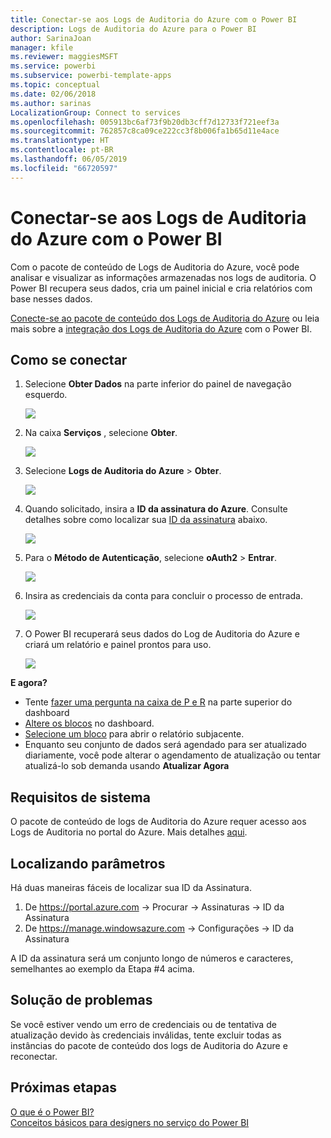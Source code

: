 ```yaml
---
title: Conectar-se aos Logs de Auditoria do Azure com o Power BI
description: Logs de Auditoria do Azure para o Power BI
author: SarinaJoan
manager: kfile
ms.reviewer: maggiesMSFT
ms.service: powerbi
ms.subservice: powerbi-template-apps
ms.topic: conceptual
ms.date: 02/06/2018
ms.author: sarinas
LocalizationGroup: Connect to services
ms.openlocfilehash: 005913bc6af73f9b20db3cff7d12733f721eef3a
ms.sourcegitcommit: 762857c8ca09ce222cc3f8b006fa1b65d11e4ace
ms.translationtype: HT
ms.contentlocale: pt-BR
ms.lasthandoff: 06/05/2019
ms.locfileid: "66720597"
---
```

# <a name="connect-to-azure-audit-logs-with-power-bi"></a>Conectar-se aos Logs de Auditoria do Azure com o Power BI
Com o pacote de conteúdo de Logs de Auditoria do Azure, você pode analisar e visualizar as informações armazenadas nos logs de auditoria. O Power BI recupera seus dados, cria um painel inicial e cria relatórios com base nesses dados.

[Conecte-se ao pacote de conteúdo dos Logs de Auditoria do Azure](https://app.powerbi.com/getdata/services/azure-audit-logs) ou leia mais sobre a [integração dos Logs de Auditoria do Azure](https://powerbi.microsoft.com/integrations/azure-audit-logs) com o Power BI.

## <a name="how-to-connect"></a>Como se conectar
1. Selecione **Obter Dados** na parte inferior do painel de navegação esquerdo.  
   
    ![](media/service-connect-to-azure-audit-logs/getdata.png)
2. Na caixa **Serviços** , selecione **Obter**.  
   
    ![](media/service-connect-to-azure-audit-logs/services.png) 
3. Selecione **Logs de Auditoria do Azure** > **Obter**.  
   
   ![](media/service-connect-to-azure-audit-logs/azureauditlogs.png)
4. Quando solicitado, insira a **ID da assinatura do Azure**. Consulte detalhes sobre como localizar sua [ID da assinatura](#FindingParams) abaixo.   
   
    ![](media/service-connect-to-azure-audit-logs/parameters.png)
5. Para o **Método de Autenticação**, selecione **oAuth2** \> **Entrar**.
   
    ![](media/service-connect-to-azure-audit-logs/creds.png)
6. Insira as credenciais da conta para concluir o processo de entrada.
   
    ![](media/service-connect-to-azure-audit-logs/login.png)
7. O Power BI recuperará seus dados do Log de Auditoria do Azure e criará um relatório e painel prontos para uso. 
   
    ![](media/service-connect-to-azure-audit-logs/dashboard.png)

**E agora?**

* Tente [fazer uma pergunta na caixa de P e R](consumer/end-user-q-and-a.md) na parte superior do dashboard
* [Altere os blocos](service-dashboard-edit-tile.md) no dashboard.
* [Selecione um bloco](consumer/end-user-tiles.md) para abrir o relatório subjacente.
* Enquanto seu conjunto de dados será agendado para ser atualizado diariamente, você pode alterar o agendamento de atualização ou tentar atualizá-lo sob demanda usando **Atualizar Agora**

## <a name="system-requirements"></a>Requisitos de sistema
O pacote de conteúdo de logs de Auditoria do Azure requer acesso aos Logs de Auditoria no portal do Azure. Mais detalhes [aqui](/azure/azure-resource-manager/resource-group-audit/).

<a name="FindingParams"></a>

## <a name="finding-parameters"></a>Localizando parâmetros
Há duas maneiras fáceis de localizar sua ID da Assinatura.

1. De https://portal.azure.com -&gt; Procurar -&gt; Assinaturas -&gt; ID da Assinatura
2. De https://manage.windowsazure.com -&gt; Configurações -&gt; ID da Assinatura

A ID da assinatura será um conjunto longo de números e caracteres, semelhantes ao exemplo da Etapa \#4 acima. 

## <a name="troubleshooting"></a>Solução de problemas
Se você estiver vendo um erro de credenciais ou de tentativa de atualização devido às credenciais inválidas, tente excluir todas as instâncias do pacote de conteúdo dos logs de Auditoria do Azure e reconectar.

## <a name="next-steps"></a>Próximas etapas
[O que é o Power BI?](power-bi-overview.md)  
[Conceitos básicos para designers no serviço do Power BI](service-basic-concepts.md)  


